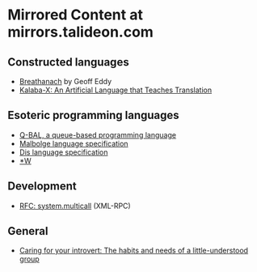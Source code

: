 Mirrored Content at mirrors.talideon.com
========================================

Constructed languages
---------------------

- [Breathanach](articles/morven/breathanach.md) by Geoff Eddy
- [Kalaba-X: An Artificial Language that Teaches Translation](articles/kalabax.md)

Esoteric programming languages
------------------------------

- [Q-BAL, a queue-based programming language](articles/qbal/index.md)
- [Malbolge language specification](articles/malbolge/spec.md)
- [Dis language specification](articles/malbolge/dis.md)
- [\*W](articles/star-w.pdf)

Development
-----------

- [RFC: system.multicall](articles/multicall.md) (XML-RPC)

General
-------

- [Caring for your introvert: The habits and needs of a little-understood group](articles/rauch.md)
